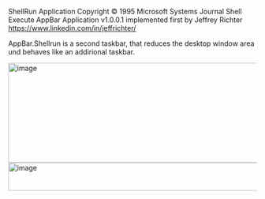 ShellRun Application
Copyright © 1995 Microsoft Systems Journal
Shell Execute AppBar Application v1.0.0.1
implemented first by 
Jeffrey Richter https://www.linkedin.com/in/jeffrichter/

AppBar.Shellrun is a second taskbar, that reduces the desktop window area und behaves like an addirional taskbar.

<img width="1919" height="202" alt="image" src="https://github.com/user-attachments/assets/d215341d-5b98-4d90-b474-761395991309" />

<img width="1224" height="57" alt="image" src="https://github.com/user-attachments/assets/71b5ed01-636d-4e69-bf7e-6c10e42f5891" />
